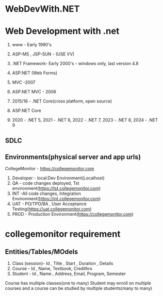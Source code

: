 # WebDevWith.NET

# Web Development with .net
1. www - Early 1990's
2. ASP-MS , JSP-SUN - (USE VV)
3. .NET Framework- Early 2000's - windows only, last version 4.8
4. ASP.NET (Web Forms)
5. MVC -2007
6. ASP.NET MVC - 2008


7. 2015/16 - .NET Core(cross platform, open source)
8. ASP.NET Core
9. 2020 - .NET 5, 2021 - .NET 6, 2022 - .NET 7, 2023 - .NET 8, 2024 - .NET 9


## SDLC 
## Environments(physical server and app urls)
 CollegeMonitor - https://collegemonitor.com
1. Developer  - local:Dev Environment(Localhost)
2. QA -  code changes deployed, Tst environment(https://tst.collegemonitor.com)
3. INT -All code changes, Integration Environment(https://int.collegemonitor.com)
4. UAT - PO/TPO/BA , User Acceptance Testing(https://uat.collegemonitor.com)
5. PROD - Production Environment(https://collegemonitor.com)

# collegemonitor requirement
## Entities/Tables/MOdels
1. Class (session)- Id , Title , Start , Duration , Details
1. Course - Id , Name, Textbook, Credithrs
1. Student - Id , Name , Address, Email, Program, Semester

Course has multiple classes(one to many)
Student may enroll on multiple courses and a course can be studied by multiple students(many to many)
